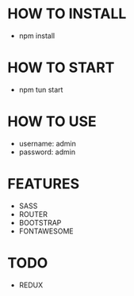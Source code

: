 # HOW TO INSTALL
- npm install

# HOW TO START
- npm tun start

# HOW TO USE
- username: admin
- password: admin

# FEATURES
- SASS
- ROUTER
- BOOTSTRAP
- FONTAWESOME

# TODO
- REDUX
